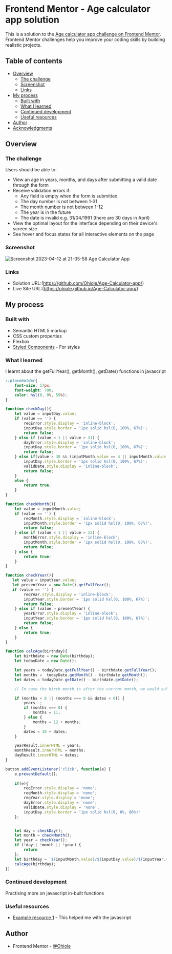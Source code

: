 # Frontend Mentor - Age calculator app solution

This is a solution to the [Age calculator app challenge on Frontend Mentor](https://www.frontendmentor.io/challenges/age-calculator-app-dF9DFFpj-Q). Frontend Mentor challenges help you improve your coding skills by building realistic projects. 

## Table of contents

- [Overview](#overview)
  - [The challenge](#the-challenge)
  - [Screenshot](#screenshot)
  - [Links](#links)
- [My process](#my-process)
  - [Built with](#built-with)
  - [What I learned](#what-i-learned)
  - [Continued development](#continued-development)
  - [Useful resources](#useful-resources)
- [Author](#author)
- [Acknowledgments](#acknowledgments)

## Overview

### The challenge

Users should be able to:

- View an age in years, months, and days after submitting a valid date through the form
- Receive validation errors if:
  - Any field is empty when the form is submitted
  - The day number is not between 1-31
  - The month number is not between 1-12
  - The year is in the future
  - The date is invalid e.g. 31/04/1991 (there are 30 days in April)
- View the optimal layout for the interface depending on their device's screen size
- See hover and focus states for all interactive elements on the page

### Screenshot
![Screenshot 2023-04-12 at 21-05-58 Age Calculator App](https://user-images.githubusercontent.com/67792211/231572343-b35598ac-8bd8-42af-92a9-72d3eb18dc80.png)


### Links

- Solution URL:(https://github.com/Ohiole/Age-Calculator-app/)
- Live Site URL:(https://ohiole.github.io/Age-Calculator-app/)

## My process

### Built with

- Semantic HTML5 markup
- CSS custom properties
- Flexbox
- [Styled Components](https://styled-components.com/) - For styles


### What I learned

I learnt about the getFullYear(), getMonth(), getDate() functions in javascript

```css
::placeholder{
    font-size: 17px;
    font-weight: 700; 
    color: hsl(0, 0%, 59%);
}
```
```js
function checkDay(){
    let value = inputDay.value;
    if (value == '') {
        reqError.style.display = 'inline-block';
        inputDay.style.border = '1px solid hsl(0, 100%, 67%)';
        return false;
    } else if (value < 1 || value > 31) {
        dayError.style.display = 'inline-block';
        inputDay.style.border = '1px solid hsl(0, 100%, 67%)';
        return false;
    } else if(value > 30 && (inputMonth.value == 4 || inputMonth.value == 6 || inputMonth.value == 9 || inputMonth.value == 11)){
        inputDay.style.border = '1px solid hsl(0, 100%, 67%)';
        validDate.style.display = 'inline-block';
        return false;
    }
    else {
        return true;
    }
}

function checkMonth(){
    let value = inputMonth.value;
    if (value == '') {
        reqMonth.style.display = 'inline-block';
        inputMonth.style.border = '1px solid hsl(0, 100%, 67%)';
        return false;
    } else if (value < 1 || value > 12) {
        monthError.style.display = 'inline-block';
        inputMonth.style.border = '1px solid hsl(0, 100%, 67%)';
        return false;
    } else {
        return true;
    }
}

function checkYear(){
   let value = inputYear.value;
   let presentYear = new Date().getFullYear();
   if (value == '') {
        reqYear.style.display = 'inline-block';
        inputYear.style.border = '1px solid hsl(0, 100%, 67%)';
        return false;
    } else if (value > presentYear) {
        yearError.style.display = 'inline-block';
        inputYear.style.border = '1px solid hsl(0, 100%, 67%)';
        return false;
    } else {
        return true;
    }
}

function calcAge(birthday){
    let birthdate = new Date(birthday);
    let todayDate = new Date();

    let years = todayDate.getFullYear() - birthdate.getFullYear();
    let months =  todayDate.getMonth() - birthdate.getMonth();
    let dates = todayDate.getDate() - birthdate.getDate();

    // In case the birth month is after the current month, we would subtract a year

    if (months < 0 || (months === 0 && dates < 0)) {
        years--;
        if (months === 0) {
            months = 11;
        } else {
            months = 12 + months;
        }
        dates = 30 + dates;
    } 

    yearResult.innerHTML = years;
    monthResult.innerHTML = months;
    dayResult.innerHTML = dates;
}

button.addEventListener('click', function(e) {
    e.preventDefault();
    
    if(e){
        reqError.style.display = 'none';
        reqMonth.style.display = 'none';
        reqYear.style.display = 'none';
        dayError.style.display = 'none';
        validDate.style.display = 'none';
        inputDay.style.border = '1px solid hsl(0, 0%, 86%)'
    };


    let day = checkDay();
    let month = checkMonth();
    let year = checkYear();
    if (!day|| !month || !year) {
        return
    };
    let birthday = `${inputMonth.value}/${inputDay.value}/${inputYear.value}`;
    calcAge(birthday);
})


```


### Continued development

Practising more on javascript in-built functions
### Useful resources

- [Example resource 1](https://www.youtube.com) - This helped me with the javascript

## Author

- Frontend Mentor - [@Ohiole](https://www.frontendmentor.io/profile/Ohiole)

